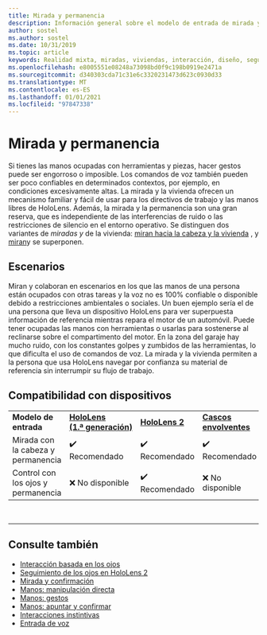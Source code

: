```yaml
---
title: Mirada y permanencia
description: Información general sobre el modelo de entrada de mirada y de la vivienda (ojo o cabeza).
author: sostel
ms.author: sostel
ms.date: 10/31/2019
ms.topic: article
keywords: Realidad mixta, miradas, viviendas, interacción, diseño, seguimiento ocular, seguimiento de cabezales, auriculares de realidad mixta, auriculares de realidad mixta de Windows, auriculares de realidad virtual, HoloLens, MRTK, kit de herramientas de realidad mixta
ms.openlocfilehash: e8005551e08248a73098bd0f9c198b0919e2471a
ms.sourcegitcommit: d340303cda71c31e6c3320231473d623c0930d33
ms.translationtype: MT
ms.contentlocale: es-ES
ms.lasthandoff: 01/01/2021
ms.locfileid: "97847338"
---
```

# <a name="gaze-and-dwell"></a>Mirada y permanencia

Si tienes las manos ocupadas con herramientas y piezas, hacer gestos puede ser engorroso o imposible.
Los comandos de voz también pueden ser poco confiables en determinados contextos, por ejemplo, en condiciones excesivamente altas.
La mirada y la vivienda ofrecen un mecanismo familiar y fácil de usar para los directivos de trabajo y las manos libres de HoloLens.
Además, la mirada y la permanencia son una gran reserva, que es independiente de las interferencias de ruido o las restricciones de silencio en el entorno operativo.
Se distinguen dos variantes de _miradas y_ de la vivienda: [miran hacia la cabeza y la vivienda](gaze-and-dwell-head.md) , y [miran](gaze-and-dwell-eyes.md)y se superponen.

## <a name="scenarios"></a>Escenarios

Miran y colaboran en escenarios en los que las manos de una persona están ocupados con otras tareas y la voz no es 100% confiable o disponible debido a restricciones ambientales o sociales.
Un buen ejemplo sería el de una persona que lleva un dispositivo HoloLens para ver superpuesta información de referencia mientras repara el motor de un automóvil.
Puede tener ocupadas las manos con herramientas o usarlas para sostenerse al reclinarse sobre el compartimento del motor.
En la zona del garaje hay mucho ruido, con los constantes golpes y zumbidos de las herramientas, lo que dificulta el uso de comandos de voz.
La mirada y la vivienda permiten a la persona que usa HoloLens navegar por confianza su material de referencia sin interrumpir su flujo de trabajo.

## <a name="device-support"></a>Compatibilidad con dispositivos

<table>
    <colgroup>
    <col width="25%" />
    <col width="25%" />
    <col width="25%" />
    <col width="25%" />
    </colgroup>
    <tr>
        <td><strong>Modelo de entrada</strong></td>
        <td><a href="../hololens-hardware-details.md"><strong>HoloLens (1.ª generación)</strong></a></td>
        <td><a href="https://docs.microsoft.com/hololens/hololens2-hardware"><strong>HoloLens 2</strong></td>
        <td><a href="../discover/immersive-headset-hardware-details.md"><strong>Cascos envolventes</strong></a></td>
    </tr>
     <tr>
        <td>Mirada con la cabeza y permanencia</td>
        <td>✔️ Recomendado</td>
        <td>✔️ Recomendado</td>
        <td>✔️ Recomendado</td>
    </tr>
     <tr>
        <td>Control con los ojos y permanencia</td>
        <td>❌ No disponible</td>
        <td>✔️ Recomendado</td>
        <td>❌ No disponible</td>
    </tr>
</table>


<br>

---

 ## <a name="see-also"></a>Consulte también

* [Interacción basada en los ojos](eye-gaze-interaction.md)
* [Seguimiento de los ojos en HoloLens 2](eye-tracking.md)
* [Mirada y confirmación](gaze-and-commit.md)
* [Manos: manipulación directa](direct-manipulation.md)
* [Manos: gestos](gaze-and-commit.md#composite-gestures)
* [Manos: apuntar y confirmar](point-and-commit.md)
* [Interacciones instintivas](interaction-fundamentals.md)
* [Entrada de voz](voice-input.md)
